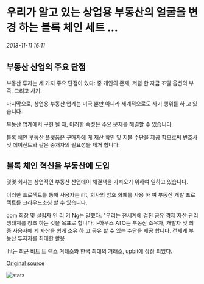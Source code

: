 # 우리가 알고 있는 상업용 부동산의 얼굴을 변경 하는 블록 체인 세트 ...

###### 2018-11-11 16:11

## 부동산 산업의 주요 단점

부동산 투자는 세 가지 주요 단점이 있다: 중 개인의 존재, 저렴 한 자금 조달 옵션의 부족, 그리고 사기.

마지막으로, 상업용 부동산 업계는 미국 뿐만 아니라 세계적으로도 사기 행위를 하 고 있습니다.

부동산 업계에서 구현 될 때, 이러한 속성은 주요 문제를 해결할 수 있습니다.

블록 체인 부동산 플랫폼은 구매자에 게 재산 확인 및 지불 수단을 제공 함으로써 변호사 및 에이전트와 같은 중개자의 필요성을 제거 합니다.

## 블록 체인 혁신을 부동산에 도입

몇몇 회사는 상업적인 부동산 산업에이 해결책을 가져오기 위하여 일하고 있습니다.

이러한 프로젝트를 통해 사용자는 iht, 회사의 암호 화폐를 사용 하 여 부동산 개발 프로젝트를 크라우드소싱 할 수 있습니다.

com 회장 및 설립자 인 리 키 Ng는 말했다: "우리는 전세계에 걸친 공유 경제 자산 관리 생태계를 창조 하는 것을 목표로 합니다, i-하우스 ATO는 부동산 소유자, 개발자 및 최종 사용자에 게 자산을 쉽게 소유 하 고 공유 할 수 있는 수단을 제공 합니다. 전세계 부동산 투자자를 최대한 활용

iht는 최근 비트 트 렉스 거래소와 한국 최대의 거래소, upbit에 상장 되었다.

[Original source](https://cointelegraph.com/news/blockchain-set-to-change-the-face-of-commercial-real-estate-as-we-know-it)

![stats](https://c.statcounter.com/11760860/0/a89fa40b/1/ "stats")